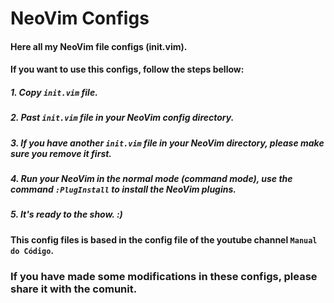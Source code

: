 # NeoVim Configs

#### Here all my NeoVim file configs (init.vim).
#### If you want to use this configs, follow the steps bellow:

##### 1. Copy `init.vim` file.
##### 2. Past `init.vim` file in your NeoVim config directory.
##### 3. If you have another `init.vim` file in your NeoVim directory, please make sure you remove it first.
##### 4. Run your NeoVim in the normal mode (command mode), use the command `:PlugInstall` to install the NeoVim plugins.
##### 5. It's ready to the show. :)

#### This config files is based in the config file of the youtube channel `Manual do Código`.

### If you have made some modifications in these configs, please share it with the comunit.

